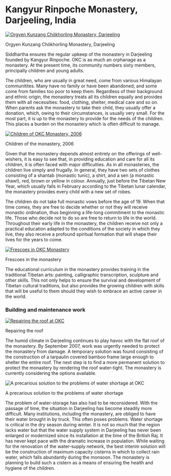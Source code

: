#  Kangyur Rinpoche Monastery, Darjeeling, India 

[ ![Orgyen Kunzang Chökhorling Monastery, Darjeeling](/images/img_okc_monastere-150x150.jpg) ](/images/img_okc_monastere.jpg)

Orgyen Kunzang Chökhorling Monastery, Darjeeling 

Siddhartha ensures the regular upkeep of the monastery in Darjeeling founded by Kangyur Rinpoche. OKC is as much an orphanage as a monastery. At the present time, its community numbers sixty members, principally children and young adults. 

The children, who are usually in great need, come from various Himalayan communitites. Many have no family or have been abandoned; and some come from families too poor to keep them. Regardless of their background and ethnic origin, the monastery treats all its children equally and provides them with all necessities: food, clothing, shelter, medical care and so on. When parents ask the monastery to take their child, they usually offer a donation, which, owing to their circumstances, is usually very small. For the most part, it is up to the monastery to provide for the needs of the children. This places a burden on the monastery which is often difficult to manage. 

[ ![Children of OKC Monastery, 2006](/images/img_okc_1-150x150.jpg) ](/images/img_okc_1.jpg)

Children of the monastery, 2006 

Given that the monastery depends almost entirely on the offerings of well-wishers, it is easy to see that, in providing education and care for all its children, it is often faced with major difficulties. As in all monasteries, the children live simply and frugally. In general, they have two sets of clothes consisting of a shantab (monastic tunic), a shirt, and a sen (a monastic shawl), red, brown or yellow in colour. Annually, just before the Tibetan New Year, which usually falls in February according to the Tibetan lunar calendar, the monastery provides every child with a new set of robes. 

The children do not take full monastic vows before the age of 19. When that time comes, they are free to decide whether or not they will receive monastic ordination, thus beginning a life-long commitment to the monastic life. Those who decide not to do so are free to return to life in the world. Throughout their early life in the monastery, the children receive not only a practical education adapted to the conditions of the society in which they live, they also receive a profound spiritual formation that will shape their lives for the years to come. 

[ ![Frescoes in OKC Monastery](/images/img_okc_fresque-150x150.jpg) ](/images/img_okc_fresque.jpg)

Frescoes in the monastery 

The educational curriculum in the monastery provides training in the traditional Tibetan arts: painting, calligraphic transcription, sculpture and other skills. This not only helps to ensure the survival and development of Tibetan cultural traditions, but also provides the growing children with skills that will be useful to them should they wish to embrace an active career in the world. 

###  Building and maintenance work 

[ ![Repairing the roof at OKC](/images/img_okc_toit-150x150.jpg) ](/images/img_okc_toit.jpg)

Repairing the roof 

The humid climate in Darjeeling continues to play havoc with the flat roof of the monastery. By September 2007, work was urgently needed to protect the monastery from damage. A temporary solution was found consisting of the construction of a tarpaulin covered bamboo frame large enough to shelter the entire roof. The next step is to find a more permanent solution to protect the monastery by rendering the roof water-tight. The monastery is currently considering the options available. 

![A precarious solution to the problems of water shortage at OKC](/images/img_okc_water.jpg)

A precarious solution to the problems of water shortage 

The problem of water-storage has also had to be reconsidered. With the passage of time, the situation in Darjeeling has become steadily more difficult. Many institutions, including the monastery, are obliged to have their water brought in by truck. This often poses problems. Water shortage is critical in the dry season during winter. It is not so much that the region lacks water but that the water supply system in Darjeeling has never been enlarged or modernized since its installation at the time of the British Raj. It has never kept pace with the dramatic increase in population. While waiting for the renovation of the water-supply network, the best interim solution will be the construction of maximum capacity cisterns in which to collect rain water, which falls abundantly during the monsoon. The monastery is planning to build such a cistern as a means of ensuring the health and hygiene of the children. 
